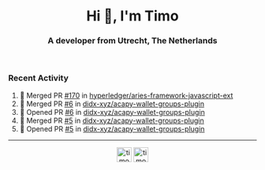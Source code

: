 <h1 align="center">Hi 👋, I'm Timo</h1>
<h3 align="center">A developer from Utrecht, The Netherlands</h3>
<br/>
<!-- https://github.com/rahuldkjain/github-profile-readme-generator --!>

<!--  <p align="left"><img src="https://github-readme-stats.vercel.app/api?username=timoglastra&show_icons=true&count_private=true&" alt="timoglastra" /></p> --!>

<!--
Github language stats
<p align="left"><img src="https://github-readme-stats.vercel.app/api/top-langs/?username=timoglastra&layout=compact" alt="timoglastra" /><p>
-->

<!-- Codestats language stats -->
<!-- <p align="left"><img src="https://codestats-readme.vercel.app/api/top-langs/?username=timoglastra&layout=compact&language_count=12" alt="timoglastra" /><p>    --!>
  
<h3>Recent Activity</h3>

<!--START_SECTION:activity-->
1. 🎉 Merged PR [#170](https://github.com/hyperledger/aries-framework-javascript-ext/pull/170) in [hyperledger/aries-framework-javascript-ext](https://github.com/hyperledger/aries-framework-javascript-ext)
2. 🎉 Merged PR [#6](https://github.com/didx-xyz/acapy-wallet-groups-plugin/pull/6) in [didx-xyz/acapy-wallet-groups-plugin](https://github.com/didx-xyz/acapy-wallet-groups-plugin)
3. 💪 Opened PR [#6](https://github.com/didx-xyz/acapy-wallet-groups-plugin/pull/6) in [didx-xyz/acapy-wallet-groups-plugin](https://github.com/didx-xyz/acapy-wallet-groups-plugin)
4. 🎉 Merged PR [#5](https://github.com/didx-xyz/acapy-wallet-groups-plugin/pull/5) in [didx-xyz/acapy-wallet-groups-plugin](https://github.com/didx-xyz/acapy-wallet-groups-plugin)
5. 💪 Opened PR [#5](https://github.com/didx-xyz/acapy-wallet-groups-plugin/pull/5) in [didx-xyz/acapy-wallet-groups-plugin](https://github.com/didx-xyz/acapy-wallet-groups-plugin)
<!--END_SECTION:activity-->

---

<p align="center">
<a href="https://twitter.com/timoglastra" target="blank"><img align="center" src="https://cdn.jsdelivr.net/npm/simple-icons@3.0.1/icons/twitter.svg" alt="timoglastra" height="30" width="30" /></a>
<a href="https://linkedin.com/in/timoglastra" target="blank"><img align="center" src="https://cdn.jsdelivr.net/npm/simple-icons@3.0.1/icons/linkedin.svg" alt="timoglastra" height="30" width="30" /></a>
</p>



